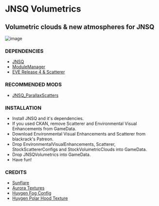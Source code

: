 # JNSQ Volumetrics
## Volumetric clouds & new atmospheres for JNSQ

![image](https://i.imgur.com/Pc5DssS.png)


### DEPENDENCIES

- [JNSQ](https://forum.kerbalspaceprogram.com/topic/184880-1121-jnsq-0100-23-sept-2021/)
- [ModuleManager](https://forum.kerbalspaceprogram.com/topic/50533-18x-112x-module-manager-423-july-03th-2023-fireworks-season/)
- [EVE Release 4 & Scatterer](https://www.patreon.com/blackrack)


### RECOMMENDED MODS

- [JNSQ_ParallaxScatters](https://github.com/coldrifting/JNSQ_ParallaxScatters/releases)


### INSTALLATION


- Install JNSQ and it's dependencies.
- If you used CKAN, remove Scatterer and Environmental Visual Enhancements from GameData.
- Download Environmental Visual Enhancements and Scatterer from blackrack's Patreon.
- Drop EnvironmentalVisualEnhancements, Scatterer, StockScattererConfigs and StockVolumetricClouds into GameData.
- Drop JNSQVolumetrics into GameData.
- Have fun!


### CREDITS



-  [Sunflare](https://forum.kerbalspaceprogram.com/topic/162775-131-poll-sunflares-of-maar-gpp-bundle-v12-jan-23-2018/)
-  [Aurora Textures](https://github.com/themaster402/AstronomersVisualPack)
-  [Huygen Fog Config](https://github.com/atmosphericbeats/atmosphericbeats_eveconfig_ksrss)
-  [Huygen Polar Hood Texture](https://www.patreon.com/ballisticfox/posts)
